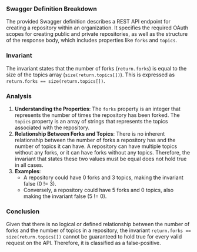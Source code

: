 ### Swagger Definition Breakdown
The provided Swagger definition describes a REST API endpoint for creating a repository within an organization. It specifies the required OAuth scopes for creating public and private repositories, as well as the structure of the response body, which includes properties like `forks` and `topics`.

### Invariant
The invariant states that the number of forks (`return.forks`) is equal to the size of the topics array (`size(return.topics[])`). This is expressed as `return.forks == size(return.topics[])`.

### Analysis
1. **Understanding the Properties**: The `forks` property is an integer that represents the number of times the repository has been forked. The `topics` property is an array of strings that represents the topics associated with the repository.
2. **Relationship Between Forks and Topics**: There is no inherent relationship between the number of forks a repository has and the number of topics it can have. A repository can have multiple topics without any forks, or it can have forks without any topics. Therefore, the invariant that states these two values must be equal does not hold true in all cases.
3. **Examples**: 
   - A repository could have 0 forks and 3 topics, making the invariant false (0 != 3).
   - Conversely, a repository could have 5 forks and 0 topics, also making the invariant false (5 != 0).

### Conclusion
Given that there is no logical or defined relationship between the number of forks and the number of topics in a repository, the invariant `return.forks == size(return.topics[])` cannot be guaranteed to hold true for every valid request on the API. Therefore, it is classified as a false-positive.

